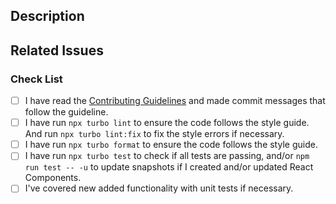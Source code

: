 <!--
Please read the [Code of Conduct](https://github.com/nodejs/nodejs.org/blob/main/CODE_OF_CONDUCT.md) and the [Contributing Guidelines](https://github.com/nodejs/nodejs.org/blob/main/CONTRIBUTING.md) before opening a pull request.
-->

## Description

<!-- Write a brief description of the changes introduced by this PR -->

## Related Issues

<!--
  Link to the issue that is fixed by this PR (if there is one)
  e.g. Fixes #1234, Addresses #1234, Related to #1234, etc.
-->

### Check List

<!--
ATTENTION
Please follow this check list to ensure that you've followed all items before opening this PR
-->

- [ ] I have read the [Contributing Guidelines](https://github.com/nodejs/nodejs.org/blob/main/CONTRIBUTING.md) and made commit messages that follow the guideline.
- [ ] I have run `npx turbo lint` to ensure the code follows the style guide. And run `npx turbo lint:fix` to fix the style errors if necessary.
- [ ] I have run `npx turbo format` to ensure the code follows the style guide.
- [ ] I have run `npx turbo test` to check if all tests are passing, and/or `npm run test -- -u` to update snapshots if I created and/or updated React Components.
- [ ] I've covered new added functionality with unit tests if necessary.
